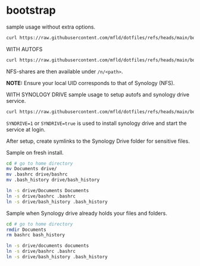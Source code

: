 # bootstrap

sample usage without extra options.
```sh
curl https://raw.githubusercontent.com/mfld/dotfiles/refs/heads/main/bootstrap/install_fedora.sh | sh
```

WITH AUTOFS
```sh
curl https://raw.githubusercontent.com/mfld/dotfiles/refs/heads/main/bootstrap/install_fedora.sh | AUTOFS="server.example:/volume" sh
```
NFS-shares are then available under `/n/<path>`.

**NOTE:** Ensure your local UID corresponds to that of Synology (NFS).

WITH SYNOLOGY DRIVE
sample usage to setup autofs and synology drive service.
```sh
curl https://raw.githubusercontent.com/mfld/dotfiles/refs/heads/main/bootstrap/install_fedora.sh | AUTOFS="server.example:/volume" SYNDRIVE=1 sh
```
`SYNDRIVE=1` or `SYNDRIVE=true` is used to install synology drive and start the service at login.

After setup, create symlinks to the Synology Drive folder for sensitive files.

Sample on fresh install.
```sh
cd # go to home directory
mv Documents drive/
mv .bashrc drive/bashrc
mv .bash_history drive/bash_history

ln -s drive/Documents Documents
ln -s drive/bashrc .bashrc
ln -s drive/bash_history .bash_history
```

Sample when Synology drive already holds your files and folders.
```sh
cd # go to home directory
rmdir Documents
rm bashrc bash_history

ln -s drive/documents documents
ln -s drive/bashrc .bashrc
ln -s drive/bash_history .bash_history
```
